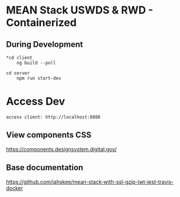# MEAN Stack USWDS & RWD - Containerized

## During Development

    *cd client
        ng build --poll
    
    cd server
        npm run start-dev
  
# Access Dev  
    access client: http://localhost:8080
    
## View components CSS
  https://components.designsystem.digital.gov/

## Base documentation
  https://github.com/jahskee/mean-stack-with-ssl-gzip-jwt-jest-travis-docker
